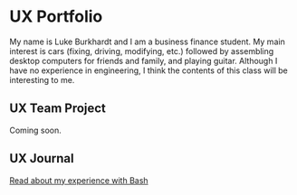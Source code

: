 # UX Portfolio

My name is Luke Burkhardt and I am a business finance student. My main interest is cars (fixing, driving, modifying, etc.) followed by assembling desktop computers for friends and family, and playing guitar. Although I have no experience in engineering, I think the contents of this class will be interesting to me.  

## UX Team Project

Coming soon.

## UX Journal

[Read about my experience with Bash](j01/)
